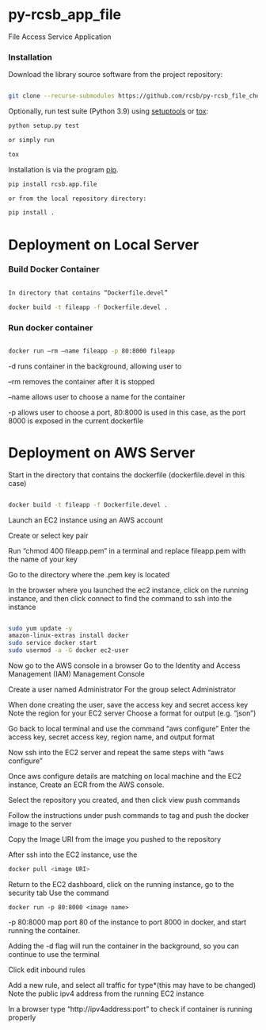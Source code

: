 # py-rcsb_app_file

File Access Service Application

### Installation

Download the library source software from the project repository:

```bash

git clone --recurse-submodules https://github.com/rcsb/py-rcsb_file_chem.git

```

Optionally, run test suite (Python 3.9) using
[setuptools](https://setuptools.readthedocs.io/en/latest/) or
[tox](http://tox.readthedocs.io/en/latest/example/platform.html):

```bash
python setup.py test

or simply run

tox
```

Installation is via the program [pip](https://pypi.python.org/pypi/pip).

```bash
pip install rcsb.app.file

or from the local repository directory:

pip install .
```

# Deployment on Local Server

### Build Docker Container

```bash

In directory that contains “Dockerfile.devel”

docker build -t fileapp -f Dockerfile.devel .

```

### Run docker container

```bash

docker run –rm –name fileapp -p 80:8000 fileapp

```

-d runs container in the background, allowing user to 

–rm removes the container after it is stopped

–name allows user to choose a name for the container

-p allows user to choose a port, 80:8000 is used in this case, as the port 8000 is exposed in the current dockerfile


# Deployment on AWS Server

Start in the directory that contains the dockerfile (dockerfile.devel in this case)
```bash

docker build -t fileapp -f Dockerfile.devel .

```

Launch an EC2 instance using an AWS account

Create or select key pair

Run “chmod 400 fileapp.pem” in a terminal and replace fileapp.pem with the name of your key

Go to the directory where the .pem key is located

In the browser where you launched the ec2 instance, click on the running instance, and then click connect to find the command to ssh into the instance

```bash

sudo yum update -y
amazon-linux-extras install docker
sudo service docker start
sudo usermod -a -G docker ec2-user

```

Now go to the AWS console in a browser
Go to the Identity and Access Management (IAM) Management Console

Create a user named Administrator
For the group select Administrator

When done creating the user, save the access key and secret access key
Note the region for your EC2 server
Choose a format for output (e.g. “json”)

Go back to local terminal and use the command “aws configure”
Enter the access key, secret access key, region name, and output format

Now ssh into the EC2 server and repeat the same steps with “aws configure”

Once aws configure details are matching on local machine and the EC2 instance,
Create an ECR from the AWS console. 

Select the repository you created, and then click view push commands

Follow the instructions under push commands to tag and push the docker image to the server

Copy the Image URI from the image you pushed to the repository

After ssh into the EC2 instance, use the

```bash
docker pull <image URI>
```

Return to the EC2 dashboard, click on the running instance, go to the security tab
Use the command

```
docker run -p 80:8000 <image name>
```

-p 80:8000 map port 80 of the instance to port 8000 in docker, and start running the container. 

Adding the -d flag will run the container in the background, so you can continue to use the terminal

Click edit inbound rules

Add a new rule, and select all traffic for type*(this may have to be changed)
Note the public ipv4 address from the running EC2 instance

In a browser type “http://ipv4address:port” to check if container is running properly
